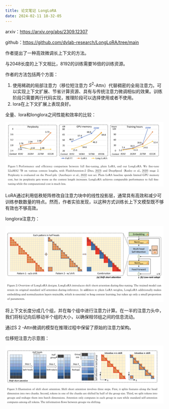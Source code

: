 ```yaml
---
title: 论文笔记 LongLoRA
date: 2024-02-11 18-32-05
---
```



arxiv：https://arxiv.org/abs/2309.12307

github：https://github.com/dvlab-research/LongLoRA/tree/main





作者提出了一种高效微调长上下文的方法。

与2048长度的上下文相比，8192的训练需要16倍的训练资源。

作者的方法包括两个方面：

1.   使用稀疏的局部注意力（移位短注意力 $S^2$-Attn）代替稠密的全局注意力。可以实现上下文扩展、节省计算资源、具有与传统注意力微调相似的效果。训练阶段只需要两行代码实现，推理阶段可以选择使用或者不使用。
2.   lora在上下文扩展上表现良好。



全量、lora和longlora之间性能和效率的比较：

<img src="https://raw.githubusercontent.com/gqjia/PictureBed/main/img/202402061652671.png" alt="image-20240206165248669" style="zoom:50%;" />



LoRA通过利用低秩矩阵修改自注意力块中的线性投影层，通常具有高效和减少可训练参数数量的特点。然而，作者实验发现，以这种方式训练长上下文模型既不够有效也不够高效。



longlora注意力：

<img src="https://raw.githubusercontent.com/gqjia/PictureBed/main/img/202402061654865.png" alt="image-20240206165408296" style="zoom:50%;" />

将上下文长度分成几个组，并在每个组中进行注意力计算。在一半的注意力头中，我们将标记向后移动半个组的大小，以确保相邻组之间的信息流动。

通过S 2 -Attn微调的模型在推理过程中保留了原始的注意力架构。

位移短注意力示意图：

<img src="https://raw.githubusercontent.com/gqjia/PictureBed/main/img/202402061657296.png" alt="image-20240206165734888" style="zoom:50%;" />






















